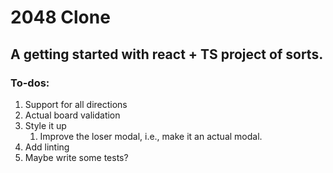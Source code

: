 # 2048 Clone

## A getting started with react + TS project of sorts.


### To-dos:
1. Support for all directions
2. Actual board validation
3. Style it up
    1. Improve the loser modal, i.e., make it an actual modal.
4. Add linting
5. Maybe write some tests?
